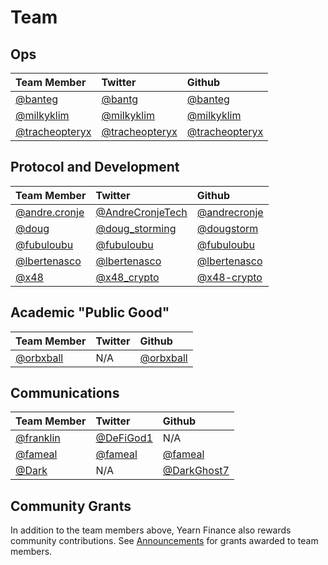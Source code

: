 # Team

## Ops

| Team Member | Twitter | Github |
| :--- | :--- | :--- |
| [@banteg](https://gov.yearn.finance/u/banteg) | [@bantg](https://twitter.com/bantg) | [@banteg](https://github.com/banteg) |
| [@milkyklim](https://gov.yearn.finance/u/milkyklim) | [@milkyklim](https://twitter.com/milkyklim) | [@milkyklim](https://github.com/milkyklim) |
| [@tracheopteryx](https://gov.yearn.finance/u/tracheopteryx) | [@tracheopteryx](https://twitter.com/tracheopteryx) | [@tracheopteryx](https://github.com/tracheopteryx) |

## Protocol and Development

| Team Member | Twitter | Github |
| :--- | :--- | :--- |
| [@andre.cronje](https://gov.yearn.finance/u/andre.cronje) | [@AndreCronjeTech](https://twitter.com/andrecronjetech) | [@andrecronje](https://github.com/andrecronje) |
| [@doug](https://gov.yearn.finance/u/doug) | [@doug\_storming](https://twitter.com/doug_storming) | [@dougstorm](https://github.com/dougstorm) |
| [@fubuloubu](https://gov.yearn.finance/u/fubuloubu) | [@fubuloubu](https://twitter.com/fubuloubu) | [@fubuloubu](https://github.com/fubuloubu) |
| [@lbertenasco](https://gov.yearn.finance/u/lbertenasco) | [@lbertenasco](https://twitter.com/lbertenasco) | [@lbertenasco](https://github.com/lbertenasco) |
| [@x48](https://gov.yearn.finance/u/x48) | [@x48\_crypto](https://twitter.com/x48_crypto) | [@x48-crypto](https://github.com/x48-crypto/) |

## Academic "Public Good"

| Team Member | Twitter | Github |
| :--- | :--- | :--- |
| [@orbxball](https://gov.yearn.finance/u/orbxball) | N/A | [@orbxball](https://github.com/orbxball) |

## Communications

| Team Member | Twitter | Github |
| :--- | :--- | :--- |
| [@franklin](https://gov.yearn.finance/u/franklin) | [@DeFiGod1](https://twitter.com/DeFiGod1) | N/A |
| [@fameal](https://gov.yearn.finance/u/fameal) | [@fameal](https://twitter.com/fameal) | [@fameal](https://github.com/fameal) |
| [@Dark](https://gov.yearn.finance/u/dark) | N/A | [@DarkGhost7](https://github.com/DarkGhost7) |

## Community Grants

In addition to the team members above, Yearn Finance also rewards community contributions. See [Announcements](https://gov.yearn.finance/c/announcement/14) for grants awarded to team members.

